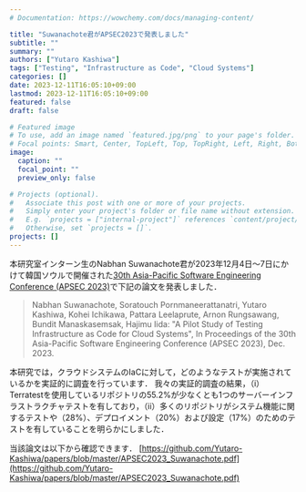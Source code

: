 ```yaml
---
# Documentation: https://wowchemy.com/docs/managing-content/

title: "Suwanachote君がAPSEC2023で発表しました"
subtitle: ""
summary: ""
authors: ["Yutaro Kashiwa"]
tags: ["Testing", "Infrastructure as Code", "Cloud Systems"]
categories: []
date: 2023-12-11T16:05:10+09:00
lastmod: 2023-12-11T16:05:10+09:00
featured: false
draft: false

# Featured image
# To use, add an image named `featured.jpg/png` to your page's folder.
# Focal points: Smart, Center, TopLeft, Top, TopRight, Left, Right, BottomLeft, Bottom, BottomRight.
image:
  caption: ""
  focal_point: ""
  preview_only: false

# Projects (optional).
#   Associate this post with one or more of your projects.
#   Simply enter your project's folder or file name without extension.
#   E.g. `projects = ["internal-project"]` references `content/project/deep-learning/index.md`.
#   Otherwise, set `projects = []`.
projects: []
---
```

本研究室インターン生のNabhan Suwanachote君が2023年12月4日〜7日にかけて韓国ソウルで開催された[30th Asia-Pacific Software Engineering Conference (APSEC 2023)](https://conf.researchr.org/home/apsec-2023)で下記の論文を発表しました．

> Nabhan Suwanachote, Soratouch Pornmaneerattanatri, Yutaro Kashiwa, Kohei Ichikawa, Pattara Leelaprute, Arnon Rungsawang, Bundit Manaskasemsak, Hajimu Iida: 
> "A Pilot Study of Testing Infrastructure as Code for Cloud Systems", In Proceedings of the 30th Asia-Pacific Software Engineering Conference (APSEC 2023), Dec. 2023.


本研究では，クラウドシステムのIaCに対して，どのようなテストが実施されているかを実証的に調査を行っています．
我々の実証的調査の結果，（i）Terratestを使用しているリポジトリの55.2%が少なくとも1つのサーバーインフラストラクチャテストを有しており，（ii）多くのリポジトリがシステム機能に関するテストや（28%）、デプロイメント（20%）および設定（17%）のためのテストを有していることを明らかにしました．


当該論文は以下から確認できます．
[https://github.com/Yutaro-Kashiwa/papers/blob/master/APSEC2023_Suwanachote.pdf](https://github.com/Yutaro-Kashiwa/papers/blob/master/APSEC2023_Suwanachote.pdf)

